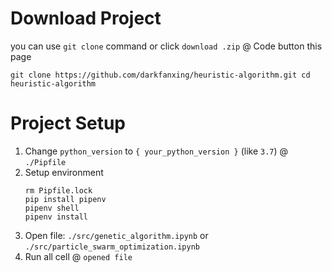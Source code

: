 # Download Project
you can use `git clone` command or click `download .zip` @ Code button this page

`
git clone https://github.com/darkfanxing/heuristic-algorithm.git
cd heuristic-algorithm
`


# Project Setup
1. Change `python_version` to `{ your_python_version }` (like `3.7`) @ `./Pipfile`
2. Setup environment
    ```
    rm Pipfile.lock
    pip install pipenv
    pipenv shell
    pipenv install
    ```
3. Open file: `./src/genetic_algorithm.ipynb` or `./src/particle_swarm_optimization.ipynb`
4. Run all cell @ `opened file`
